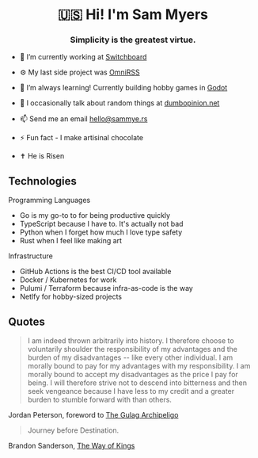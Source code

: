 <h1 align="center">🇺🇸 Hi! I'm Sam Myers</h1>
<h3 align="center">Simplicity is the greatest virtue.</h3>

- 🔭 I’m currently working at [Switchboard](https://switchboard.app)

- ⚙️ My last side project was [OmniRSS](https://omnirss.com)

- 🌱 I’m always learning! Currently building hobby games in [Godot](https://godotengine.org/)

- 📝 I occasionally talk about random things at [dumbopinion.net](https://www.dumbopinion.net/)

- 📫 Send me an email hello@sammye.rs

- ⚡ Fun fact - I make artisinal chocolate

- ✝ He is Risen

## Technologies

Programming Languages

- Go is my go-to to for being productive quickly
- TypeScript because I have to. It's actually not bad
- Python when I forget how much I love type safety
- Rust when I feel like making art

Infrastructure

- GitHub Actions is the best CI/CD tool available
- Docker / Kubernetes for work
- Pulumi / Terraform because infra-as-code is the way
- Netlfy for hobby-sized projects

## Quotes

> I am indeed thrown arbitrarily into history. I therefore choose to voluntarily shoulder the responsibility of my advantages and the burden of my disadvantages -- like every other individual. I am morally bound to pay for my advantages with my responsibility. I am morally bound to accept my disadvantages as the price I pay for being. I will therefore strive not to descend into bitterness and then seek vengeance because I have less to my credit and a greater burden to stumble forward with than others.

Jordan Peterson, foreword to [The Gulag Archipeligo](https://www.solzhenitsyncenter.org/his-writings/large-work-and-novels/the-gulag-archipelago)

> Journey before Destination.

Brandon Sanderson, [The Way of Kings](https://www.brandonsanderson.com/the-stormlight-archive-series/#THEWAYOFKINGS)
